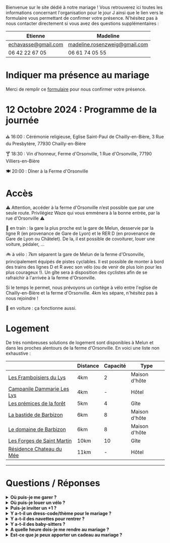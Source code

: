 Bienvenue sur le site dédié à notre mariage ! Vous retrouverez ici toutes les informations concernant l'organisation pour le jour J ainsi que le lien vers le formulaire vous permettant de confirmer votre présence. N'hésitez pas à nous contacter directement si vous avez des questions supplémentaires : 

| **Etienne** | **Madeline** |
| ----------- | ----------- |
| echavasse@gmail.com | madeline.rosenzweig@gmail.com |
| 06 42 22 67 05  |06 61 74 05 55|

# Indiquer ma présence au mariage

Merci de remplir ce [formulaire](https://framaforms.org/madeline-et-etienne-se-marient-1712655277) pour nous confirmer votre présence. 

# 12 Octobre 2024 : Programme de la journée 

⛪️ 16:00 : Cérémonie religieuse, Eglise Saint-Paul de Chailly-en-Bière, 3 Rue du Presbytère, 77930 Chailly-en-Bière

🍸 18:30 : Vin d'honneur, Ferme d'Orsonville, 1 Rue d'Orsonville, 77190 Villiers-en-Bière

 🍽 20:00 : Dîner à la Ferme d'Orsonville

# Accès

⚠️ Attention, accéder à la ferme d'Orsonville n’est possible que par une seule route. Privilégiez Waze qui vous emmènera à la bonne entrée, par la rue d'Orsonville ⚠️

🚋 en train : la gare la plus proche est la gare de Melun, desservie par la ligne R (en provenance de Gare de Lyon) et le RER D (en provenance de Gare de Lyon ou Châtelet). De la, il est possible de covoiturer, louer une voiture, pédaler, ...

🚲 à vélo : 7km séparent la gare de Melun de la ferme d'Orsonville, principalement équipés de pistes cyclables. Il est possible de monter à bord des trains des lignes D et R avec son vélo (ou de venir de plus loin pour les plus courageux !). Un gîte sera à disposition des cyclistes afin de se rafraichir à l'arrivée à la ferme d'Orsonville. 

Si le temps le permet, nous prévoyons un cortège à vélo entre l'eglise de Chailly-en-Bière et la ferme d'Orsonville. 4km les sépare, n'hésitez pas à nous rejoindre !

🚗 en voiture : ça fonctionne aussi.

# Logement

De très nombreuses solutions de logement sont disponibles à Melun et dans les proches alentours de la ferme d'Orsonville. En voici une liste non exhaustive : 

| | **Distance** | **Capacité**|**Type**|
| ----------- | ----------- |----------- |----------- |
| [Les Framboisiers du Lys](https://www.chambres-hotes.fr/chambres-hotes_les-framboisiers-du-lys_dammarie-les-lys_42861.htm) | 4km |2| Maison d'hôte|
| [Campanile Dammarie Les Lys](https://melun-sud-dammarie-les-lys.campanile.com/fr-fr/#L'H%C3%B4tel) | 4km |-| Hôtel|
| [Les prémices de la forêt](https://www.gites-de-france.com/fr/ile-de-france/seine-et-marne/les-premices-de-la-foret-77g10240?from=2024-10-12&to=2024-10-13&adults=2&children=0&infants=0) | 5km |4| Gîte|
| [La bastide de Barbizon](https://www.labastidebarbizon.fr/nos-chambres) | 6km |8| Maison d'hôte|
| [Le domaine de Barbizon](https://www.chambres-hotes.fr/chambres-hotes_le-domaine-de-barbizon_saint-martin-en-biere_h2168247.htm) | 6km |8| Maison d'hôte|
| [Les Forges de Saint Martin](https://www.gites-de-france.com/fr/ile-de-france/seine-et-marne/les-forges-de-saint-martin-77g194?adults=2&children=0&infants=0) | 10km  | 10 | Gîte|
| [Résidence Chateau du Mée](https://www.rcdm.fr/fr/) | 11km  | - | Hôtel|

---

# Questions / Réponses

 <details>
<summary><strong>Où puis-je me garer ?</strong></summary>
 <br>

XXX <br>
 <br>
 
 </details>

 <details>
<summary><strong>Où puis-je louer un vélo ?</strong></summary>

Vous souhaitez rejoindre le cortège à vélo mais ne possédez pas de monture ? Vous pouvez louer un vélo à proximité de la gare de Melun (contacter [Mélivélo Melun](https://melivelo.melunvaldeseine.fr/accueil) ). Quelques vélos sont également disponibles à la ferme d'Orsonville, si vous êtes intéressés, n'hésitez pas à nous le signaler.

<br>
 <br>
 
</details>

 <details>
<summary><strong>Puis-je inviter un +1 ?</strong></summary>
 <br>
  
Malheureusement ce n’est pas possible. Notre lieu de mariage peut accueillir un nombre limité de personnes pour le dîner, donc nous ne pouvons pas accepter de +1. Merci pour votre compréhension ! <br>
 <br>

</details>

 <details>
<summary> <strong> Y a-t-il un dress-code/thème pour le mariage ?</strong> </summary>
 <br>

Non, il n’y a pas de thème spécifique, toutes les couleurs sont les bienvenues. <br>
 <br>

</details>
  
<details>
<summary> <strong>Y a-t-il des navettes pour rentrer ?</strong></summary>
<br>

Il n’y aura pas de taxi-navettes à disposition, mais Melun et ses environs sont bien desservis en taxi et Uber. <br>
 <br>

</details>

<details>
<summary> <strong>Y a-t-il des baby-sitters ?</strong> </summary>
<br>

Deux baby-sitters sur place permettront aux petits et aux grands de profiter au maximum de la soirée. <br>
 <br>

</details>
  
 <details>
<summary> <strong>A quelle heure dois-je me rendre au mariage ?</strong> </summary>
<br>

La cérémonie commence à 16h, rendez-vous à 15h45 devant l'église de Chailly-en-Bière. <br>
 <br>

</details>
  
<details>
<summary>  <strong>Est-ce que je peux apporter un cadeau au mariage ?</strong> </summary>
<br>

Merci de votre générosité ! Une urne sera à votre disposition le jour du mariage.  <br>
 <br>

</details>
  
